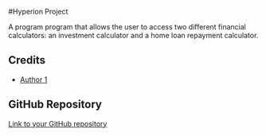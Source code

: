 #Hyperion Project

A program program that allows the user to access two
different financial calculators: an investment calculator and a home loan
repayment calculator.

## Credits

- [Author 1](https://github.com/Zaidbismillah)

## GitHub Repository

[Link to your GitHub repository](https://github.com/Zaidbismillah/HyperionProject)
